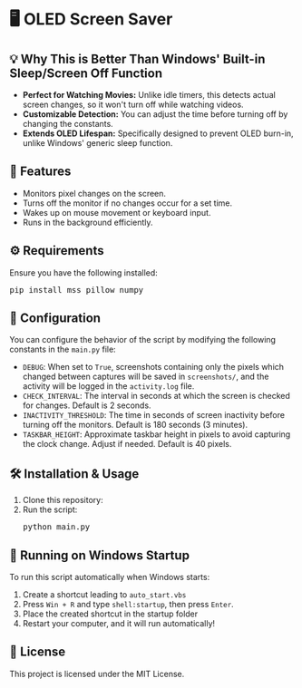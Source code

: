 <h1>🖥️ OLED Screen Saver</h1>
<h2>💡 Why This is Better Than Windows' Built-in Sleep/Screen Off Function</h2>
<ul>
   <li><strong>Perfect for Watching Movies:</strong> Unlike idle timers, this detects actual screen changes, so it won't turn off while watching videos.</li>
    <li><strong>Customizable Detection:</strong> You can adjust the time before turning off by changing the constants.</li>       
    <li><strong>Extends OLED Lifespan:</strong> Specifically designed to prevent OLED burn-in, unlike Windows' generic sleep function.</li>
</ul>
<h2>🚀 Features</h2>
<ul>
    <li>Monitors pixel changes on the screen.</li>
    <li>Turns off the monitor if no changes occur for a set time.</li>
    <li>Wakes up on mouse movement or keyboard input.</li>
    <li>Runs in the background efficiently.</li>
</ul>   
<h2>⚙️ Requirements</h2>
<p>Ensure you have the following installed:</p>
<pre>pip install mss pillow numpy</pre>
<h2>🔧 Configuration</h2>
<p>You can configure the behavior of the script by modifying the following constants in the <code>main.py</code> file:</p>
<ul>
    <li><code>DEBUG</code>: When set to <code>True</code>, screenshots containing only the pixels which changed between captures will be saved in <code>screenshots/</code>, and the activity will be logged in the <code>activity.log</code> file.</li>
    <li><code>CHECK_INTERVAL</code>: The interval in seconds at which the screen is checked for changes. Default is 2 seconds.</li>
    <li><code>INACTIVITY_THRESHOLD</code>: The time in seconds of screen inactivity before turning off the monitors. Default is 180 seconds (3 minutes).</li>
    <li><code>TASKBAR_HEIGHT</code>: Approximate taskbar height in pixels to avoid capturing the clock change. Adjust if needed. Default is 40 pixels.</li>
</ul>    
<h2>🛠️ Installation & Usage</h2>
<ol>
    <li>Clone this repository:</li>
    <li>Run the script:</li>
    <pre>python main.py</pre>
</ol>    
<h2>📝 Running on Windows Startup</h2>
<p>To run this script automatically when Windows starts:</p>
<ol>
    <li>Create a shortcut leading to <code>auto_start.vbs</code></li>
    <li>Press <code>Win + R</code> and type <code>shell:startup</code>, then press <code>Enter</code>.</li>
    <li>Place the created shortcut in the startup folder</li>
    <li>Restart your computer, and it will run automatically!</li>
</ol>    
<h2>📜 License</h2>
<p>This project is licensed under the MIT License.</p>
